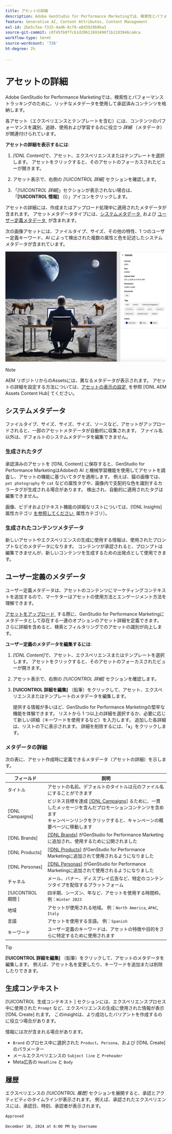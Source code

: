 ```yaml
---
title: アセットの詳細
description: Adobe GenStudio for Performance Marketingでは、検索性とパフォーマンストラッキングのために、リッチなメタデータを使用して承認済みコンテンツを格納します。
feature: Generative AI, Content Attributes, Content Management
exl-id: 2be5cfee-f315-4ad6-8cf0-a8d3929b9ba3
source-git-commit: c0f45fb0ffc61d20611693498f1b12d3946ca6ca
workflow-type: tm+mt
source-wordcount: '726'
ht-degree: 2%

---
```


# アセットの詳細

Adobe GenStudio for Performance Marketingでは、検索性とパフォーマンストラッキングのために、リッチなメタデータを使用して承認済みコンテンツを格納します。

各アセット（エクスペリエンスとテンプレートを含む）には、コンテンツのパフォーマンスを識別、追跡、使用および学習するのに役立つ _詳細_ （メタデータ）が関連付けられています。

**アセットの詳細を表示するには**:

1. _[!DNL Content]_&#x200B;で、アセット、エクスペリエンスまたはテンプレートを選択します。 アセットをクリックすると、そのアセットのフォーカスされたビューが開きます。

1. アセット表示で、右側の _[!UICONTROL 詳細]_ セクションを確認します。

1. 「_[!UICONTROL 詳細]_」セクションが表示されない場合は、「**[!UICONTROL 情報]** （i）」アイコンをクリックします。

アセットの詳細には、作成またはアップロード処理中に適用されたメタデータが含まれます。 アセットメタデータタイプには、[&#x200B; システムメタデータ &#x200B;](#system-metadata) および [&#x200B; ユーザー定義メタデータ &#x200B;](#user-defined-metadata) が含まれます。

次の画像アセットには、ファイルタイプ、サイズ、その他の特性、1 つのユーザー定義キーワード、AI によって検出された複数の属性と色を記述したシステムメタデータが含まれています。

![&#x200B; 複数のタグを持つアセットの詳細 &#x200B;](/help/assets/content-asset-details.png)

>[!NOTE]
>
>AEM リポジトリからのAssetsには、異なるメタデータが表示されます。 アセットの詳細を設定する方法については、[&#x200B; アセットの表示の設定 &#x200B;](connect-aem-repo.md#step-4-configure-asset-visibility) を参照 [!DNL AEM Assets Content Hub] てください。

## システムメタデータ

ファイルタイプ、サイズ、サイズ、サイズ、ソースなど、アセットがアップロードされると、一部のアセットメタデータが自動的に収集されます。 ファイル名以外は、デフォルトのシステムメタデータを編集できません。

### 生成されたタグ

承認済みのアセットを [!DNL Content] に保存すると、GenStudio for Performance MarketingはAdobeの AI と機械学習機能を使用してアセットを調査し、アセットの機能に基づいてタグを適用します。 例えば、猫の画像では、`pet photography` や `cat` などの属性タグや、画像内で支配的な色を識別するカラータグが生成される場合があります。 検出され、自動的に適用されたタグは編集できません。

画像、ビデオおよびテキスト機能の詳細なリストについては、[!DNL Insights] 属性カテゴリ [&#x200B; を参照してください &#x200B;](/help/user-guide/insights/attributes.md#categories) 属性カテゴリ）。

### 生成されたコンテンツメタデータ

新しいアセットやエクスペリエンスの生成に使用する情報は、使用されたプロンプトなどのメタデータになります。 コンテンツが承認されると、プロンプトは編集できませんが、新しいコンテンツを生成するための出発点として使用できます。

## ユーザー定義のメタデータ

ユーザー定義メタデータは、アセットのコンテンツにマーケティングコンテキストを追加するので、マーケターはアセットの使用方法とエンゲージメント方法を理解できます。

[&#x200B; アセットをアップロード &#x200B;](/help/user-guide/content/manage-assets.md#add-assets) する際に、GenStudio for Performance Marketingにメタデータとして存在する一連のオプションのアセット詳細を定義できます。 さらに詳細を含めると、検索とフィルタリングでのアセットの識別が向上します。

**ユーザー定義のメタデータを編集するには**:

1. _[!DNL Content]_&#x200B;で、アセット、エクスペリエンスまたはテンプレートを選択します。 アセットをクリックすると、そのアセットのフォーカスされたビューが開きます。

1. アセット表示で、右側の _[!UICONTROL 詳細]_ セクションを確認します。

1. **[!UICONTROL 詳細を編集]** （鉛筆）をクリックして、アセット、エクスペリエンスまたはテンプレートのメタデータを編集します。

   提供する情報が多いほど、GenStudio for Performance Marketingの堅牢な機能を体験できます。 リストから 1 つ以上の詳細を選択するか、必要に応じて新しい詳細（キーワードを使用するなど）を入力します。 追加した各詳細は、リストの下に表示されます。 詳細を削除するには、「**`x`**」をクリックします。

### メタデータの詳細

次の表に、アセット作成時に定義できるメタデータ（アセットの詳細）を示します。

| フィールド | 説明 |
| -------------- | ----------- |
| タイトル | アセットの名前。デフォルトのタイトルは元のファイル名にすることができます |
| [!DNL Campaigns] | ビジネス目標を達成 [[!DNL Campaigns]](/help/user-guide/campaigns/overview.md) るために、一貫したメッセージを含んだプロモーションコンテンツを含めます <br> キャンペーンリンクをクリックすると、キャンペーンの概要ページに移動します |
| [!DNL Brands] | [[!DNL Brands]](/help/user-guide/guidelines/brands.md) がGenStudio for Performance Marketingに追加され、使用するために公開されました |
| [!DNL Products] | [[!DNL Products]](/help/user-guide/guidelines/products.md) がGenStudio for Performance Marketingに追加されて使用されるようになりました |
| [!DNL Personas] | [[!DNL Personas]](/help/user-guide/guidelines/personas.md) がGenStudio for Performance Marketingに追加されて使用されるようになりました |
| チャネル | メール、バナー、ディスプレイ広告など、特定のコンテンツタイプを配信するプラットフォーム |
| [!UICONTROL &#x200B; 期間 &#x200B;] | 四半期、シーズン、年など、アセットを使用する時間枠。 例：`Winter 2023` |
| 地域  | アセットが使用される地域。 例：`North America`, `APAC`, `Italy` |
| 言語 | アセットを使用する言語。 例：`Spanish` |
| キーワード | ユーザー定義のキーワードは、アセットの特徴や目的をさらに特定するために使用されます |

>[!TIP]
>
>**[!UICONTROL 詳細を編集]** （鉛筆）をクリックして、アセットのメタデータを編集します。 例えば、アセット名を変更したり、キーワードを追加または削除したりできます。

## 生成コンテキスト

[!UICONTROL &#x200B; 生成コンテキスト &#x200B;] セクションには、エクスペリエンスプロセス中に使用された `Prompt` など、エクスペリエンスの生成に使用された情報が表示 [!DNL Create] れます。 このinsightは、より成功したバリアントを作成するのに役立つ場合があります。

情報には次が含まれる場合があります。

- `Brand` のプロセス中に選択された `Product`、`Persona`、および [!DNL Create] のパラメーター
- メールエクスペリエンスの `Subject line` と `Preheader`
- Meta広告の `Headline` と `Body`

## 履歴

エクスペリエンスの _[!UICONTROL 履歴]_ セクションを展開すると、承認とアクティビティのタイムラインが表示されます。 例えば、承認されたエクスペリエンスには、承認日、時刻、承認者が表示されます。

```
Approved

December 10, 2024 at 6:00 PM by Username
```
